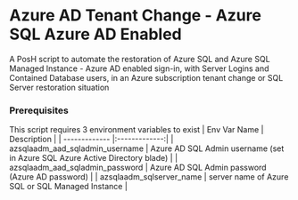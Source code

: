 # Azure AD Tenant Change - Azure SQL Azure AD Enabled  

A PosH script to automate the restoration of Azure SQL and Azure SQL Managed Instance - Azure AD enabled sign-in, with Server Logins and Contained Database users, in an Azure subscription tenant change or SQL Server restoration situation

### Prerequisites

This script requires 3 environment variables to exist
| Env Var Name | Description |
| ------------- |:-------------:|
| azsqlaadm_aad_sqladmin_username | Azure AD SQL Admin username (set in Azure SQL Azure Active Directory blade) |
| azsqlaadm_aad_sqladmin_password | Azure AD SQL Admin password (Azure AD password) |
| azsqlaadm_sqlserver_name | server name of Azure SQL or SQL Managed Instance |



